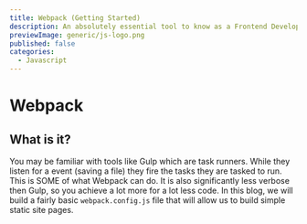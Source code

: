 ```yaml
---
title: Webpack (Getting Started)
description: An absolutely essential tool to know as a Frontend Developer. Automates the boring tasks so you are building your project from the get go.
previewImage: generic/js-logo.png
published: false
categories:
  - Javascript
---
```


# Webpack

## What is it?

You may be familiar with tools like Gulp which are task runners. While they listen for a event (saving a file) they fire the tasks they are tasked to run. This is SOME of what Webpack can do. It is also significantly less verbose then Gulp, so you achieve a lot more for a lot less code. In this blog, we will build a fairly basic `webpack.config.js` file that will allow us to build simple static site pages.
